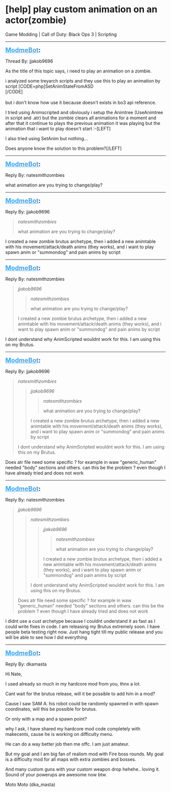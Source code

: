 # [help] play custom animation on an actor(zombie)
Game Modding | Call of Duty: Black Ops 3 | Scripting

---
<strong style="font-size: 1.4em;"><span style="text-decoration: underline;text-decoration-color: #34a7f9;"><span style="color:#34a7f9;">ModmeBot</span></span>:</strong>

<p>Thread By: jjakob9696<br /><p style="text-align:left;">As the title of this topic says, i need to play an animation on a zombie.<p style="text-align:left;"></p>i analyzed some treyarch scripts and they use this to play an animation by script [CODE=php]SetAnimStateFromASD<br />[/CODE]<br /><br /> but i don&#39;t know how use it because doesn&#39;t exists in bo3 api reference.<p style="text-align:left;"></p>I tried using Animscripted and obviously i setup the Animtree (UseAnimtree in script and .atr) but the zombie clears all animations for a moment and after that it continue to plays the previous animation it was playing but the animation that i want to play doesn&#39;t start :-[LEFT] </p>I also tried using SetAnim but nothing...<p style="text-align:left;"></p>Does anyone know the solution to this problem?[/LEFT]</p>

---
<strong style="font-size: 1.4em;"><span style="text-decoration: underline;text-decoration-color: #34a7f9;"><span style="color:#34a7f9;">ModmeBot</span></span>:</strong>

<p>Reply By: natesmithzombies<br /><p style="text-align:left;">what animation are you trying to change/play?</p></p>

---
<strong style="font-size: 1.4em;"><span style="text-decoration: underline;text-decoration-color: #34a7f9;"><span style="color:#34a7f9;">ModmeBot</span></span>:</strong>

<p>Reply By: jjakob9696<br /><blockquote><em>natesmithzombies</em><p style="text-align:left;">what animation are you trying to change/play?</p></blockquote><p style="text-align:left;">I created a new zombie brutus archetype, then i added a new animtable with his movement/attack/death anims (they works), and i want to play spawn anim or &quot;summondog&quot; and pain anims by script</p></p>

---
<strong style="font-size: 1.4em;"><span style="text-decoration: underline;text-decoration-color: #34a7f9;"><span style="color:#34a7f9;">ModmeBot</span></span>:</strong>

<p>Reply By: natesmithzombies<br /><blockquote><em>jjakob9696</em><blockquote><em>natesmithzombies</em><p style="text-align:left;">what animation are you trying to change/play?</p></blockquote><p style="text-align:left;">I created a new zombie brutus archetype, then i added a new animtable with his movement/attack/death anims (they works), and i want to play spawn anim or &quot;summondog&quot; and pain anims by script</p></blockquote><p style="text-align:left;">I dont understand why AnimScripted wouldnt work for this. I am using this on my Brutus. </p></p>

---
<strong style="font-size: 1.4em;"><span style="text-decoration: underline;text-decoration-color: #34a7f9;"><span style="color:#34a7f9;">ModmeBot</span></span>:</strong>

<p>Reply By: jjakob9696<br /><blockquote><em>natesmithzombies</em><blockquote><em>jjakob9696</em><blockquote><em>natesmithzombies</em><p style="text-align:left;">what animation are you trying to change/play?</p></blockquote><p style="text-align:left;">I created a new zombie brutus archetype, then i added a new animtable with his movement/attack/death anims (they works), and i want to play spawn anim or &quot;summondog&quot; and pain anims by script</p></blockquote><p style="text-align:left;">I dont understand why AnimScripted wouldnt work for this. I am using this on my Brutus. </p></blockquote><p style="text-align:left;">Does atr file need some specific ? for example in waw &quot;generic_human&quot; needed &quot;body&quot; sections and others. can this be the problem ? even though I have already tried and does not work</p></p>

---
<strong style="font-size: 1.4em;"><span style="text-decoration: underline;text-decoration-color: #34a7f9;"><span style="color:#34a7f9;">ModmeBot</span></span>:</strong>

<p>Reply By: natesmithzombies<br /><blockquote><em>jjakob9696</em><blockquote><em>natesmithzombies</em><blockquote><em>jjakob9696</em><blockquote><em>natesmithzombies</em><p style="text-align:left;">what animation are you trying to change/play?</p></blockquote><p style="text-align:left;">I created a new zombie brutus archetype, then i added a new animtable with his movement/attack/death anims (they works), and i want to play spawn anim or &quot;summondog&quot; and pain anims by script</p></blockquote><p style="text-align:left;">I dont understand why AnimScripted wouldnt work for this. I am using this on my Brutus. </p></blockquote><p style="text-align:left;">Does atr file need some specific ? for example in waw &quot;generic_human&quot; needed &quot;body&quot; sections and others. can this be the problem ? even though I have already tried and does not work</p></blockquote><p style="text-align:left;">I didnt use a cust archetype because I couldnt understand it as fast as I could write fixes in code. I am releasing my Brutus extremely soon. I have people beta testing right now. Just hang tight till my public release and you will be able to see how I did everything </p></p>

---
<strong style="font-size: 1.4em;"><span style="text-decoration: underline;text-decoration-color: #34a7f9;"><span style="color:#34a7f9;">ModmeBot</span></span>:</strong>

<p>Reply By: dkamasta<br /><p style="text-align:left;">Hi Nate,</p><p style="text-align:left;">I used already so much in my hardcore mod from you, thnx a lot.</p><p style="text-align:left;">Cant wait for the brutus release, will it be possible to add him in a mod?</p><p style="text-align:left;">Cause I saw SAM A. his robot could be randomly spawned in with spawn coordinates, will this be possible for brutus.</p><p style="text-align:left;">Or only with a map and a spawn point?</p><p style="text-align:left;"></p><p style="text-align:left;">why I ask, I have shared my hardcore mod code completely with makecents, cause he is working on difficulty menu.</p><p style="text-align:left;">He can do a way better job then me offc. I am just amateur.</p><p style="text-align:left;">But my goal and I am big fan of realism mod with Fire boss rounds. My goal is a difficulty mod for all maps with extra zombies and bosses.</p><p style="text-align:left;">And many custom guns with your custom weapon drop hehehe.. loving it. Sound of your powerups are awesome now btw.</p><p style="text-align:left;"></p><p style="text-align:left;">Moto Moto (dka_masta)</p></p>

